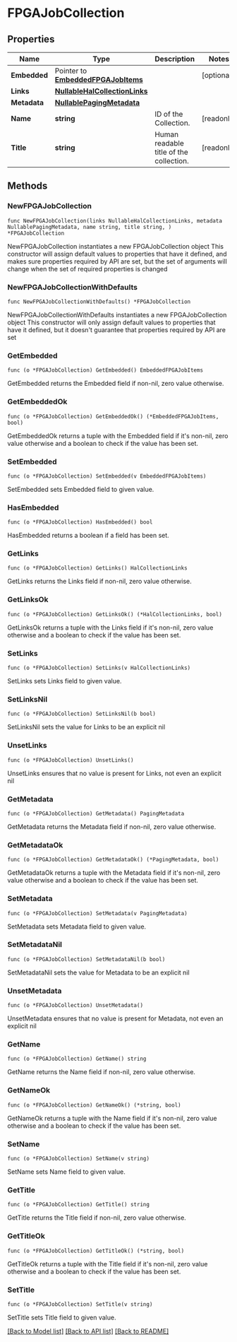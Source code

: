<!--
Copyright (C) 2020-2025 Arm Limited or its affiliates and Contributors. All rights reserved.
SPDX-License-Identifier: Apache-2.0
-->
# FPGAJobCollection

## Properties

Name | Type | Description | Notes
------------ | ------------- | ------------- | -------------
**Embedded** | Pointer to [**EmbeddedFPGAJobItems**](EmbeddedFPGAJobItems.md) |  | [optional] 
**Links** | [**NullableHalCollectionLinks**](HalCollectionLinks.md) |  | 
**Metadata** | [**NullablePagingMetadata**](PagingMetadata.md) |  | 
**Name** | **string** | ID of the Collection. | [readonly] 
**Title** | **string** | Human readable title of the collection. | [readonly] 

## Methods

### NewFPGAJobCollection

`func NewFPGAJobCollection(links NullableHalCollectionLinks, metadata NullablePagingMetadata, name string, title string, ) *FPGAJobCollection`

NewFPGAJobCollection instantiates a new FPGAJobCollection object
This constructor will assign default values to properties that have it defined,
and makes sure properties required by API are set, but the set of arguments
will change when the set of required properties is changed

### NewFPGAJobCollectionWithDefaults

`func NewFPGAJobCollectionWithDefaults() *FPGAJobCollection`

NewFPGAJobCollectionWithDefaults instantiates a new FPGAJobCollection object
This constructor will only assign default values to properties that have it defined,
but it doesn't guarantee that properties required by API are set

### GetEmbedded

`func (o *FPGAJobCollection) GetEmbedded() EmbeddedFPGAJobItems`

GetEmbedded returns the Embedded field if non-nil, zero value otherwise.

### GetEmbeddedOk

`func (o *FPGAJobCollection) GetEmbeddedOk() (*EmbeddedFPGAJobItems, bool)`

GetEmbeddedOk returns a tuple with the Embedded field if it's non-nil, zero value otherwise
and a boolean to check if the value has been set.

### SetEmbedded

`func (o *FPGAJobCollection) SetEmbedded(v EmbeddedFPGAJobItems)`

SetEmbedded sets Embedded field to given value.

### HasEmbedded

`func (o *FPGAJobCollection) HasEmbedded() bool`

HasEmbedded returns a boolean if a field has been set.

### GetLinks

`func (o *FPGAJobCollection) GetLinks() HalCollectionLinks`

GetLinks returns the Links field if non-nil, zero value otherwise.

### GetLinksOk

`func (o *FPGAJobCollection) GetLinksOk() (*HalCollectionLinks, bool)`

GetLinksOk returns a tuple with the Links field if it's non-nil, zero value otherwise
and a boolean to check if the value has been set.

### SetLinks

`func (o *FPGAJobCollection) SetLinks(v HalCollectionLinks)`

SetLinks sets Links field to given value.


### SetLinksNil

`func (o *FPGAJobCollection) SetLinksNil(b bool)`

 SetLinksNil sets the value for Links to be an explicit nil

### UnsetLinks
`func (o *FPGAJobCollection) UnsetLinks()`

UnsetLinks ensures that no value is present for Links, not even an explicit nil
### GetMetadata

`func (o *FPGAJobCollection) GetMetadata() PagingMetadata`

GetMetadata returns the Metadata field if non-nil, zero value otherwise.

### GetMetadataOk

`func (o *FPGAJobCollection) GetMetadataOk() (*PagingMetadata, bool)`

GetMetadataOk returns a tuple with the Metadata field if it's non-nil, zero value otherwise
and a boolean to check if the value has been set.

### SetMetadata

`func (o *FPGAJobCollection) SetMetadata(v PagingMetadata)`

SetMetadata sets Metadata field to given value.


### SetMetadataNil

`func (o *FPGAJobCollection) SetMetadataNil(b bool)`

 SetMetadataNil sets the value for Metadata to be an explicit nil

### UnsetMetadata
`func (o *FPGAJobCollection) UnsetMetadata()`

UnsetMetadata ensures that no value is present for Metadata, not even an explicit nil
### GetName

`func (o *FPGAJobCollection) GetName() string`

GetName returns the Name field if non-nil, zero value otherwise.

### GetNameOk

`func (o *FPGAJobCollection) GetNameOk() (*string, bool)`

GetNameOk returns a tuple with the Name field if it's non-nil, zero value otherwise
and a boolean to check if the value has been set.

### SetName

`func (o *FPGAJobCollection) SetName(v string)`

SetName sets Name field to given value.


### GetTitle

`func (o *FPGAJobCollection) GetTitle() string`

GetTitle returns the Title field if non-nil, zero value otherwise.

### GetTitleOk

`func (o *FPGAJobCollection) GetTitleOk() (*string, bool)`

GetTitleOk returns a tuple with the Title field if it's non-nil, zero value otherwise
and a boolean to check if the value has been set.

### SetTitle

`func (o *FPGAJobCollection) SetTitle(v string)`

SetTitle sets Title field to given value.



[[Back to Model list]](../README.md#documentation-for-models) [[Back to API list]](../README.md#documentation-for-api-endpoints) [[Back to README]](../README.md)


